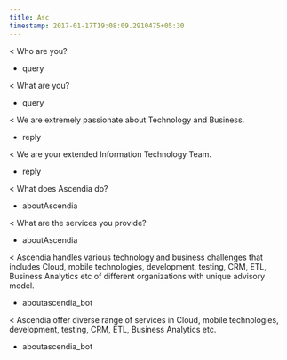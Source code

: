 ```yaml
---
title: Asc
timestamp: 2017-01-17T19:08:09.2910475+05:30
---
```


< Who are you?
* query

< What are you?
* query

< We are extremely passionate about Technology and Business.
* reply

< We are your extended Information Technology Team.
* reply

< What does Ascendia do?
* aboutAscendia

< What are the services you provide?
* aboutAscendia

< Ascendia handles various technology and business challenges that includes Cloud, mobile technologies, development, testing, CRM, ETL, Business Analytics etc of different organizations with unique advisory model.
* aboutascendia_bot

< Ascendia offer diverse range of services in Cloud, mobile technologies, development, testing, CRM, ETL, Business Analytics etc.
* aboutascendia_bot
